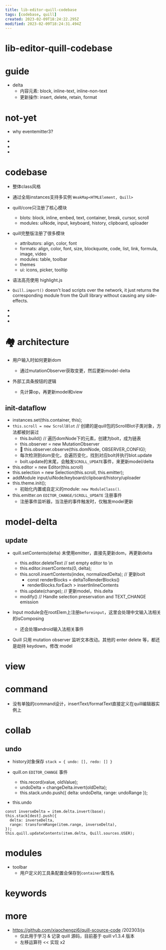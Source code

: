 ```yaml
---
title: lib-editor-quill-codebase
tags: [codebase, quill]
created: 2023-02-09T18:24:22.295Z
modified: 2023-02-09T18:24:31.494Z
---
```


# lib-editor-quill-codebase

# guide
- delta
  - 内容元素: block, inline-text, inline-non-text
  - 更新操作: insert, delete, retain, format
# not-yet
- why eventemitter3?

- 
- 
- 

# codebase
- 整体class风格

- 通过全局instances支持多实例 `WeakMap<HTMLElement, Quill>`

- quill/core只注册了核心模块
  - blots: block, inline, embed, text, container, break, cursor, scroll
  - modules: uiNode, input, keyboard, history, clipboard, uploader 
- quill完整版注册了很多模块
  - attributors: align, color, font
  - formats: align, color, font, size, blockquote, code, list, link, formula, image, video
  - modules: table, toolbar
  - themes
  - ui: icons, picker, tooltip

- 语法高亮使用 highlight.js

- `Quill.import()` doesn't load scripts over the network, it just returns the corresponding module from the Quill library without causing any side-effects.

- 
- 
- 

# 🏘️ architecture
- 用户输入时如何更新dom
  - 通过mutationObserver获取变更，然后更新model-delta

- 外部工具条按钮的逻辑
  - 先计算op，再更新model和view

## init-dataflow

- instances.set(this.container, this); 
- `this.scroll = new ScrollBlot` // 创建的是quill包的ScrollBlot子类对象，方法都被封装过
  - this.build() // 遍历domNode下的元素，创建为bolt，成为链表
  - this.observer = new MutationObserver
  - 🧐 this.observer.observe(this.domNode, OBSERVER_CONFIG); 
  - 每次检测到dom变化，会遍历变化，找到对应bolt并执行blot.update
  - bolt.update的末尾，会触发`SCROLL_UPDATE`事件，来更新model/delta
- this.editor = new Editor(this.scroll)
- this.selection = new Selection(this.scroll, this.emitter); 
- addModule input/uiNode/keyboard/clipboard/history/uploader
- this.theme.init(); 
  - 初始化内置或自定义的module: `new ModuleClass()`.
- this.emitter.on `EDITOR_CHANGE/SCROLL_UPDATE` 注册事件
  - 注册事件监听器，当注册的事件触发时，仅触发model更新
# model-delta

## update

- quill.setContents(delta) 未使用emitter，直接先更新dom，再更新delta
  - this.editor.deleteText // set empty editor to \n
  - this.editor.insertContents(0, delta); 
  - this.scroll.insertContents(index, normalizedDelta); // 更新bolt
    - const renderBlocks = deltaToRenderBlocks()
    - renderBlocks.forEach > insertInlineContents
  - this.update(change); // 更新model，this.delta
  - modify() // Handle selection preservation and TEXT_CHANGE emission

- Input module会在rootElem上注册`beforeinput`，这里会处理中文输入法相关的isComposing
  - 还会处理android输入法相关事件

- Quill 只用 mutation observer 监听文本改动。其他的 enter delete 等，都还是劫持 keydown，修改 model
# view

# command
- 没有单独的command设计，insertText/formatText直接定义在quill编辑器实例上
# collab

## undo

- history对象保存 `stack = { undo: [], redo: [] }`

- quill.on `EDITOR_CHANGE` 事件
  - this.record(value, oldValue); 
  - undoDelta = changeDelta.invert(oldDelta); 
  - this.stack.undo.push({ delta: undoDelta, range: undoRange }); 

- this.undo

```JS
const inverseDelta = item.delta.invert(base);
this.stack[dest].push({
  delta: inverseDelta,
  range: transformRange(item.range, inverseDelta),
});
this.quill.updateContents(item.delta, Quill.sources.USER);
```

# modules
- toolbar
  - 用户定义的工具条配置会保存到`container`属性名
# keywords

# more
- https://github.com/xiaochengzi6/quill-scource-code /202303/js
  - 仅此用于学习 & 记录 quill 源码，目前基于 quill v1.3.4 版本
  - 左移运算符 << 实现 x2
